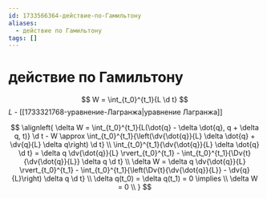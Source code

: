 ```yaml
---
id: 1733566364-действие-по-Гамильтону
aliases:
  - действие по Гамильтону
tags: []
---
```


# действие по Гамильтону
$$
W = \int_{t_0}^{t_1}{L \d t}
$$
$L$ - [[1733321768-уравнение-Лагранжа|уравнение Лагранжа]]

$$
\alignleft{
\delta W = 
\int_{t_0}^{t_1}{L(\dot{q} - \delta \dot{q}, q + \delta q, t)} \d t - W \approx
\int_{t_0}^{t_1}{\left(\dv{\dot{q}}{L} \delta \dot{q} + \dv{q}{L} \delta q\right) \d t} \\
\int_{t_0}^{t_1}{\dv{\dot{q}}{L} \delta \dot{q} \d t} = \delta q \dv{\dot{q}}{L} \rvert_{t_0}^{t_1} - \int_{t_0}^{t_1}{\Dv{t}{\dv{\dot{q}}{L}} \delta q \d t} \\
\delta W = \delta q \dv{\dot{q}}{L} \rvert_{t_0}^{t_1} - \int_{t_0}^{t_1}{\left(\Dv{t}{\dv{\dot{q}}{L}} - \dv{q}{L}\right) \delta q \d t} \\
\delta q(t_0) = \delta q(t_1) = 0 \implies \\
\delta W = 0 \\
}
$$
